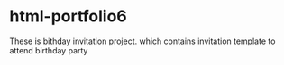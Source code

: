 # html-portfolio6
These is bithday invitation project.
which contains invitation template to attend birthday party

